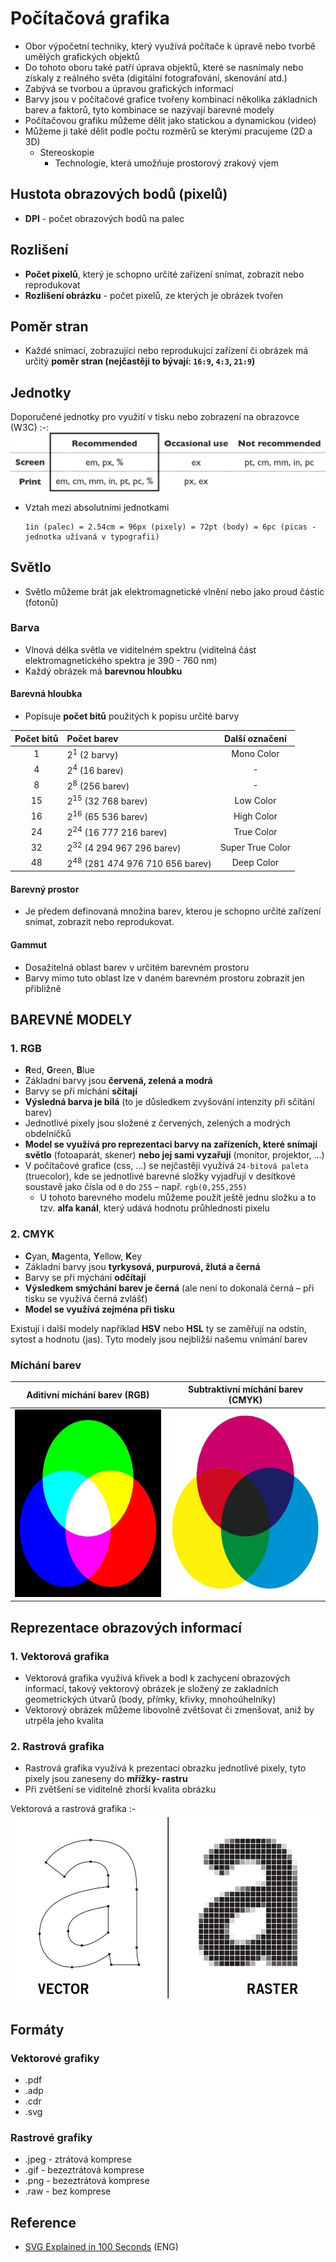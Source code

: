 # Počítačová grafika
* Obor výpočetní techniky, který využívá počítače k úpravě nebo tvorbě umělých grafických objektů
* Do tohoto oboru také patří úprava objektů, které se nasnímaly nebo získaly z reálného světa (digitální fotografování, skenování atd.)
* Zabývá se tvorbou a úpravou grafických informací
* Barvy jsou v počítačové grafice tvořeny kombinací několika základních barev a faktorů, tyto kombinace se nazývají barevné modely
* Počítačovou grafiku můžeme dělit jako statickou a dynamickou (video)
* Můžeme ji také dělit podle počtu rozměrů se kterými pracujeme (2D a 3D)
  * Stereoskopie
    * Technologie, která umožňuje prostorový zrakový vjem

## Hustota obrazových bodů (pixelů)
- **DPI** - počet obrazových bodů na palec

## Rozlišení
- **Počet pixelů**, který je schopno určité zařízení snímat, zobrazit nebo reprodukovat
- **Rozlišení obrázku** - počet pixelů, ze kterých je obrázek tvořen

## Poměr stran
- Každé snímací, zobrazujíci nebo reprodukujcí zařízení či obrázek má určitý **poměr stran (nejčastěji to bývají: `16:9`, `4:3`, `21:9`)**

## Jednotky
Doporučené jednotky pro využití v tisku nebo zobrazení na obrazovce (W3C)
:-:
<img src="images/doporucene-jednotky.png" alt="Vektorová a rastrová grafika"></img>

- Vztah mezi absolutními jednotkami
  ```
  1in (palec) = 2.54cm = 96px (pixely) = 72pt (body) = 6pc (picas - jednotka užívaná v typografii)
  ```

## Světlo
- Světlo můžeme brát jak elektromagnetické vlnění nebo jako proud částic (fotonů)

### Barva
- Vlnová délka světla ve viditelném spektru (viditelná část elektromagnetického spektra je 390 - 760 nm)
- Každý obrázek má **barevnou hloubku**

#### Barevná hloubka
- Popisuje **počet bitů** použitých k popisu určité barvy

Počet bitů | Počet barev                                | Další označení
:--------: | :----------------------------------------- |:-----------------:
1          | 2<sup>1</sup> (2 barvy)                    |  Mono Color
4          | 2<sup>4</sup> (16 barev)                   |  -
8          | 2<sup>8</sup> (256 barev)                  |  -
15         | 2<sup>15</sup> (32 768 barev)              |  Low Color
16         | 2<sup>16</sup> (65 536 barev)              |  High Color
24         | 2<sup>24</sup> (16 777 216 barev)          |  True Color
32         | 2<sup>32</sup> (4 294 967 296 barev)       |  Super True Color
48         | 2<sup>48</sup> (281 474 976 710 656 barev) |  Deep Color

#### Barevný prostor
- Je předem definovaná množina barev, kterou je schopno určité zařízení snímat, zobrazit nebo reprodukovat.

#### Gammut
- Dosažitelná oblast barev v určitém barevném prostoru
- Barvy mimo tuto oblast lze v daném barevném prostoru zobrazit jen přibližně

## BAREVNÉ MODELY
### 1. RGB
- **R**ed, **G**reen, **B**lue
- Základní barvy jsou **červená, zelená a modrá**
- Barvy se při míchání **sčítají**
- **Výsledná barva je bílá** (to je důsledkem zvyšování intenzity při sčítání barev)
- Jednotlivé pixely jsou složené z červených, zelených a modrých obdelníčků
- **Model se využívá pro reprezentaci barvy na zařízeních, které snímají světlo** (fotoaparát, skener) **nebo jej sami vyzařují** (monitor, projektor, ...)
- V počítačové grafice (css, ...) se nejčastěji využívá `24-bitová paleta` (truecolor), kde se jednotlivé barevné složky vyjadřují v desítkové soustavě jako čísla od `0` do `255` – např. `rgb(0,255,255)`
  - U tohoto barevného modelu můžeme použít ještě jednu složku a to tzv. **alfa kanál**, který udává hodnotu průhlednosti pixelu

### 2. CMYK
- **C**yan, **M**agenta, **Y**ellow, **K**ey
- Základní barvy jsou **tyrkysová, purpurová, žlutá a černá**
- Barvy se při mýchání **odčítají**
- **Výsledkem smýchání barev je černá** (ale není to dokonalá černá – při tisku se využívá černá zvlášť)
- **Model se využívá zejména při tisku**

Existují i další modely například **HSV** nebo **HSL** ty se zaměřují na odstín, sytost a hodnotu (jas). Tyto modely jsou nejbližší našemu vnímání barev

### Míchání barev
Aditivní míchání barev (RGB) | Subtraktivní míchání barev (CMYK)
:---------------------------:|:--------------------------------:
<img src="images/aditivni-michani-barev.png" alt="Aditivní míchání barev" height="300"></img> | <img src="images/subtraktivni-michani-barev.png" alt="Subtraktivní míchání barev" height="300"></img>

## Reprezentace obrazových informací

### 1. Vektorová grafika
- Vektorová grafika využívá křivek a bodl k zachycení obrazových informací, takový vektorový obrázek je složený ze zakladních geometrických útvarů (body, přímky, křivky, mnohoúhelníky)
- Vektorový obrázek můžeme libovolně zvětšovat či zmenšovat, aniž by utrpěla jeho kvalita

### 2. Rastrová grafika
- Rastrová grafika využívá k prezentaci obrazku jednotlivé pixely, tyto pixely jsou zaneseny do **mřížky- rastru**
- Při zvětšení se viditelně zhorší kvalita obrázku

Vektorová a rastrová grafika
:-
<img src="images/vector-raster.jpg" alt="Vektorová a rastrová grafika" height="300"></img>

## Formáty
### Vektorové grafiky
- .pdf
- .adp
- .cdr
- .svg

### Rastrové grafiky
- .jpeg - ztrátová komprese
- .gif - bezeztrátová komprese
- .png - bezeztrátová komprese
- .raw - bez komprese

## Reference
* [SVG Explained in 100 Seconds](https://youtu.be/emFMHH2Bfvo) (ENG)
